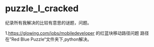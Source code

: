 # puzzle_I_cracked
纪录所有我解决的比较有意思的谜题，问题。

1.https://glowing.com/jobs/mobiledeveloper 的红蓝块移动路径问题 
路径在”Red Blue Puzzle“文件夹下,python解决。

